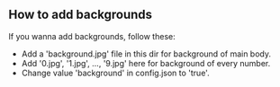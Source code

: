 ## How to add backgrounds
If you wanna add backgrounds, follow these:
*   Add a 'background.jpg' file in this dir for background of main body.
*   Add '0.jpg', '1.jpg', ..., '9.jpg' here for background of every number.
*   Change value 'background' in config.json to 'true'.

